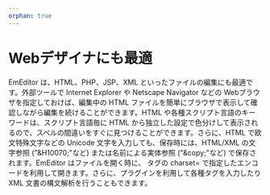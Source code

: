 ```yaml
---
orphan: true
---
```

# Webデザイナにも最適

EmEditor は、HTML、PHP、JSP、XML といったファイルの編集にも最適です。外部ツールで Internet Explorer や Netscape
Navigator などの Webブラウザを指定しておけば、編集中の HTML ファイルを簡単にブラウザで表示して確認しながら編集を続けることができます。HTML や各種スクリプト言語のキーワードは、スクリプト言語毎に HTML から独立した設定で色分けして表示されるので、スペルの間違いをすぐに見つけることができます。さらに、HTML で欧文特殊文字などの Unicode 文字を入力しても、保存時には、HTML/XML の文字参照
("\&H10070;"など) または名前による実体参照 ("\&copy;"など)
で保存されます。EmEditor はファイルを開く時に、<META> タグの charset= で指定したエンコードを利用して開きます。さらに、プラグインを利用して各種タグを入力したり XML 文書の構文解析を行うこともできます。
